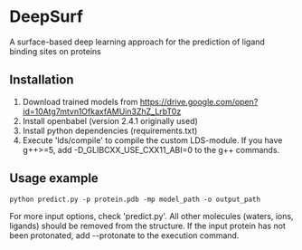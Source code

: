 # DeepSurf
A surface-based deep learning approach for the prediction of ligand binding sites on proteins

Installation
---------------

1) Download trained models from https://drive.google.com/open?id=10Atg7mtvn1OfkaxfAMUin3ZhZ_LrbT0z
2) Install openbabel (version 2.4.1 originally used)
3) Install python dependencies (requirements.txt)
4) Execute 'lds/compile' to compile the custom LDS-module. If you have g++>=5, add -D_GLIBCXX_USE_CXX11_ABI=0 to the g++ commands.


Usage example
---------------

```
python predict.py -p protein.pdb -mp model_path -o output_path
```

For more input options, check 'predict.py'.
All other molecules (waters, ions, ligands) should be removed from the structure.
If the input protein has not been protonated, add --protonate to the execution command.

